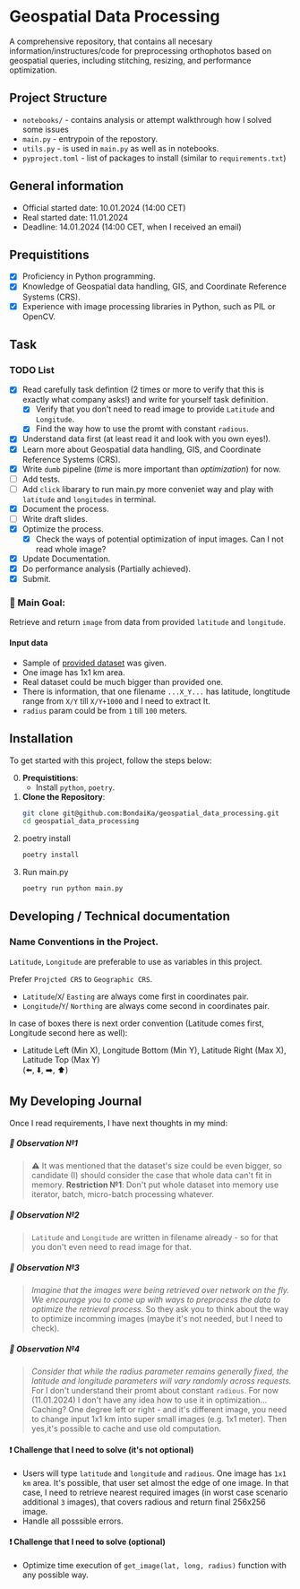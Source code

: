 # Geospatial Data Processing
A comprehensive repository, that contains all necesary information/instructures/code for preprocessing orthophotos based on geospatial queries, including stitching, resizing, and performance optimization.

## Project Structure

- `notebooks/` - contains analysis or attempt walkthrough how I solved some issues
- `main.py` - entrypoin of the repostory.
- `utils.py` - is used in `main.py` as well as in notebooks.
- `pyproject.toml` - list of packages to install (similar to `requirements.txt`)

## General information
- Official started date: 10.01.2024 (14:00 CET)
- Real started date: 11.01.2024
- Deadline: 14.01.2024 (14:00 CET, when I received an email)

## Prequistitions

- [X] Proficiency in Python programming.
- [X] Knowledge of Geospatial data handling, GIS, and Coordinate Reference Systems (CRS).
- [X] Experience with image processing libraries in Python, such as PIL or OpenCV.

## Task

### TODO List
- [X] Read carefully task defintion (2 times or more to verify that this is exactly what company asks!) and write for yourself task definition.
    - [X] Verify that you don't need to read image to provide `Latitude` and `Longitude`.
    - [X] Find the way how to use the promt with constant `radious`.
- [X] Understand data first (at least read it and look with you own eyes!).
- [X] Learn more about Geospatial data handling, GIS, and Coordinate Reference Systems (CRS).
- [X] Write `dumb` pipeline (_time_ is more important than _optimization_) for now.
- [ ] Add tests.
- [ ] Add `click` libarary to run main.py  more conveniet way and play with `latitude` and `longitudes` in terminal.
- [X] Document the process.
- [ ] Write draft slides.
- [X] Optimize the process.
    - [X] Check the ways of potential optimization of input images. Can I not read whole image?
- [X] Update Documentation.
- [X] Do performance analysis (Partially achieved).
- [X] Submit.

### 🚀 Main Goal: 
Retrieve and return `image` from data from provided `latitude` and `longitude`.

#### Input data
- Sample of [provided dataset](https://drive.usercontent.google.com/download?id=140PpLsdnVOQVIp5ia9jT_yvqtcWtF8Gj&export=download&confirm=t&uuid=483b1776-4e25-4976-9837-b498c823754a) was given. 
- One image has 1x1 km area.
- Real dataset could be much bigger than provided one.
- There is information, that one filename `...X_Y...` has latitude, longtitude range from `X/Y` till `X/Y+1000` and I need to extract It.
- `radius` param could be from `1` till `100` meters.

## Installation

To get started with this project, follow the steps below:

0. **Prequistitions**:
    - Install `python`, `poetry`.
1. **Clone the Repository**:
   ```bash
   git clone git@github.com:BondaiKa/geospatial_data_processing.git
   cd geospatial_data_processing
   ```
2. poetry install
    ```bash
    poetry install
    ```
3. Run main.py
    ```bash
    poetry run python main.py
    ```

## Developing / Technical documentation
### Name Conventions in the Project.

`Latitude`, `Longitude` are preferable to use as variables in this project. 

Prefer `Projcted CRS` to `Geographic CRS`.
- `Latitude`/`X`/ `Easting` are always come first in coordinates pair.
- `Longitude`/`Y`/ `Northing` are always come second in coordinates pair.

In case of boxes there is next order convention (Latitude comes first, Longitude second here as well):
- Latitude Left (Min X), Longitude Bottom (Min Y), Latitude Right (Max X), Latitude Top (Max Y)  
(⬅️, ⬇️, ➡️, ⬆️)

## My Developing Journal

Once I read requirements, I have next thoughts in my mind:
##### 👀 Observation №1
> ⚠️ It was mentioned that the dataset's size could be even bigger, so candidate (I) should consider the case that whole data can't fit in memory.  **Restriction №1**: Don't put whole dataset into memory use iterator, batch, micro-batch processing whatever.

##### 👀 Observation №2
> `Latitude` and `Longitude` are written in filename already - so for that you don't even need to read image for that.

##### 👀 Observation №3
>  _Imagine that the images were being retrieved over network on the fly. We encourage you to come up with ways to preprocess the data to optimize the retrieval process._ So they ask you to think about the way to optimize incomming images (maybe it's not needed, but I need to check).

##### 👀 Observation №4
>  _Consider that while the radius parameter remains generally fixed, the latitude and longitude parameters will vary randomly across requests._ For I don't understand their promt about constant `radious`. For now (11.01.2024) I don't have any idea how to use it in optimization... Caching? One degree left or right - and it's different image, you need to change input 1x1 km into super small images (e.g. 1x1 meter). Then yes,it's possible to cache and use old computation.

#### ❗️ Challenge that I need to solve (it's not optional)
- Users will type `latitude` and `longitude` and `radious`. One image has `1x1 km` area. It's possible, that user set almost the edge of one image. In that case, I need to retrieve nearest required images (in worst case scenario additional `3` images), that covers radious and return final 256x256 image.
- Handle all posssible errors.

#### ❗️ Challenge that I need to solve (optional)
- Optimize time execution of `get_image(lat, long, radius)` function with any possible way. 
